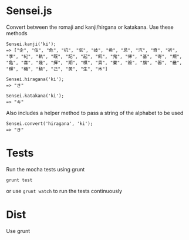 Sensei.js
=========

Convert between the romaji and kanji/hirgana or katakana. Use these methods
```
Sensei.kanji('ki');
=> ["企", "伎", "危", "机", "気", "岐", "希", "忌", "汽", "奇", "祈", "季", "紀", "軌", "既", "記", "起", "飢", "鬼", "帰", "基", "寄", "規", "亀", "喜", "幾", "揮", "期", "棋", "貴", "棄", "毀", "旗", "器", "畿", "輝", "機", "騎", "己", "黄", "生", "木"]

Sensei.hiragana('ki');
=> "き"

Sensei.katakana('ki');
=> "キ"
```

Also includes a helper method to pass a string of the alphabet to be used
```
Sensei.convert('hiragana', 'ki');
=> "き"
```

Tests
=====
Run the mocha tests using grunt
```
grunt test

```
or use ```grunt watch``` to run the tests continuously

Dist
====
Use grunt 
